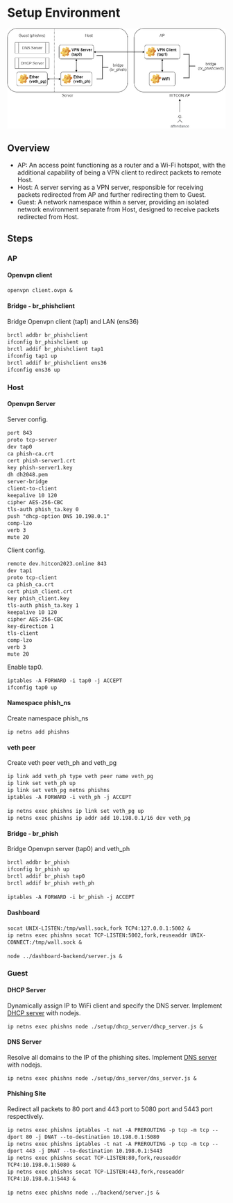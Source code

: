# Setup Environment

![images](images/design.png)

## Overview
* AP: An access point functioning as a router and a Wi-Fi hotspot, with the additional capability of being a VPN client to redirect packets to remote Host.
* Host: A server serving as a VPN server, responsible for receiving packets redirected from AP and further redirecting them to Guest.
* Guest: A network namespace within a server, providing an isolated network environment separate from Host, designed to receive packets redirected from Host.

## Steps
### AP
#### Openvpn client
```
openvpn client.ovpn &
```

#### Bridge - br_phishclient
Bridge Openvpn client (tap1) and LAN (ens36)
```
brctl addbr br_phishclient
ifconfig br_phishclient up
brctl addif br_phishclient tap1
ifconfig tap1 up
brctl addif br_phishclient ens36
ifconfig ens36 up
```

### Host
#### Openvpn Server
Server config.
```
port 843
proto tcp-server
dev tap0
ca phish-ca.crt
cert phish-server1.crt
key phish-server1.key
dh dh2048.pem
server-bridge
client-to-client
keepalive 10 120
cipher AES-256-CBC
tls-auth phish_ta.key 0
push "dhcp-option DNS 10.198.0.1"
comp-lzo
verb 3
mute 20
```

Client config.
```
remote dev.hitcon2023.online 843
dev tap1
proto tcp-client
ca phish_ca.crt
cert phish_client.crt
key phish_client.key
tls-auth phish_ta.key 1
keepalive 10 120
cipher AES-256-CBC
key-direction 1
tls-client
comp-lzo
verb 3
mute 20
```

Enable tap0.
```
iptables -A FORWARD -i tap0 -j ACCEPT
ifconfig tap0 up
```

#### Namespace phish_ns
Create namespace phish_ns
```
ip netns add phishns
```

#### veth peer
Create veth peer veth_ph and veth_pg
```
ip link add veth_ph type veth peer name veth_pg
ip link set veth_ph up
ip link set veth_pg netns phishns
iptables -A FORWARD -i veth_ph -j ACCEPT

ip netns exec phishns ip link set veth_pg up
ip netns exec phishns ip addr add 10.198.0.1/16 dev veth_pg
```

#### Bridge - br_phish
Bridge Openvpn server (tap0) and veth_ph
```
brctl addbr br_phish
ifconfig br_phish up
brctl addif br_phish tap0
brctl addif br_phish veth_ph

iptables -A FORWARD -i br_phish -j ACCEPT
```

#### Dashboard
```
socat UNIX-LISTEN:/tmp/wall.sock,fork TCP4:127.0.0.1:5002 &
ip netns exec phishns socat TCP-LISTEN:5002,fork,reuseaddr UNIX-CONNECT:/tmp/wall.sock &

node ../dashboard-backend/server.js &
```

### Guest
#### DHCP Server
Dynamically assign IP to WiFi client and specify the DNS server. Implement [DHCP server](./dhcp_server/dhcp_server.js) with nodejs.

```
ip netns exec phishns node ./setup/dhcp_server/dhcp_server.js &
```

#### DNS Server
Resolve all domains to the IP of the phishing sites. Implement [DNS server](./dns_server/dns_server.js) with nodejs.
```
ip netns exec phishns node ./setup/dns_server/dns_server.js &
```

#### Phishing Site
Redirect all packets to 80 port and 443 port to 5080 port and 5443 port respectively.
```
ip netns exec phishns iptables -t nat -A PREROUTING -p tcp -m tcp --dport 80 -j DNAT --to-destination 10.198.0.1:5080
ip netns exec phishns iptables -t nat -A PREROUTING -p tcp -m tcp --dport 443 -j DNAT --to-destination 10.198.0.1:5443
ip netns exec phishns socat TCP-LISTEN:80,fork,reuseaddr TCP4:10.198.0.1:5080 &
ip netns exec phishns socat TCP-LISTEN:443,fork,reuseaddr TCP4:10.198.0.1:5443 &

ip netns exec phishns node ../backend/server.js &
```
